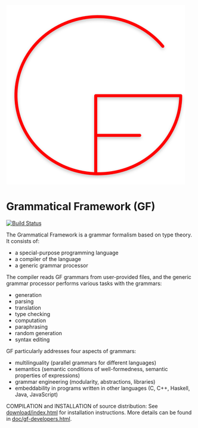 ![GF Logo](doc/Logos/gf1.svg)

# Grammatical Framework (GF)

[![Build Status](https://travis-ci.org/GrammaticalFramework/gf-core.svg?branch=master)](https://travis-ci.org/GrammaticalFramework/gf-core)

The Grammatical Framework is a grammar formalism based on type theory.
It consists of:

- a special-purpose programming language
- a compiler of the language
- a generic grammar processor

The compiler reads GF grammars from user-provided files, and the
generic grammar processor performs various tasks with the grammars:

- generation
- parsing
- translation
- type checking
- computation
- paraphrasing
- random generation
- syntax editing

GF particularly addresses four aspects of grammars:

- multilinguality (parallel grammars for different languages)
- semantics (semantic conditions of well-formedness, semantic properties of expressions)
- grammar engineering (modularity, abstractions, libraries)
- embeddability in programs written in other languages (C, C++, Haskell, Java, JavaScript)

COMPILATION and INSTALLATION of source distribution:
See [download/index.html](download/index.html) for installation instructions.
More details can be found in [doc/gf-developers.html](doc/gf-developers.html).
